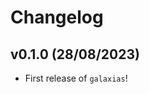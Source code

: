 # Changelog

<!--next-version-placeholder-->

## v0.1.0 (28/08/2023)

- First release of `galaxias`!